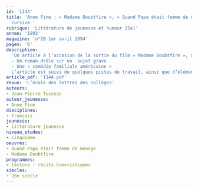 ```yaml
---
id: '1144'
title: 'Anne Fine : « Madame Doubtfire », « Quand Papa était femme de ménage ». Lecture
  cursive '
rubrique: 'Littérature de jeunesse et humour [5e]'
annee: '1993'
magazine: 'n°10 1er avril 1994'
pages: '6'
description: 
  'Un article à l’occasion de la sortie du film « Madame Doubtfire », adapté d’un livre d’Anne Fine : « Quand Papa était femme de ménage »…
  – Un roman drôle sur un  sujet grave
  – Une « comédie familiale américaine »
  L’article est suivi de quelques pistes de travail, ainsi que d’éléments de réponses. Plus une bibliographie : quelques livres légers sur le thème du divorce ou de la famille monoparentale.'
article_pdf: '1144.pdf'
revue: 'L’école des lettres des collèges'
auteurs:
- Jean-Pierre Tusseau
auteur_jeunesse:
- Anne Fine
disciplines:
- français
jeunesse:
- littérature jeunesse
niveau_etudes:
- cinquième
oeuvres:
- Quand Papa était femme de ménage
- Madame Doubtfire
programmes:
- lecture - récits humoristiques
siecles:
- 20e siècle
---
```

